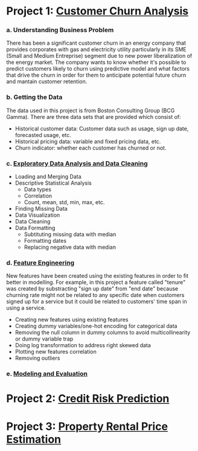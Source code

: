 # Project 1: [Customer Churn Analysis](https://github.com/waldysetio/customer-churn-analysis)


### a. **Understanding Business Problem**<br />
There has been a significant customer churn in an energy company that provides corporates with gas and electricity utility particularly in its SME (Small and Medium Entreprise) segment due to new power liberalization of the energy market. The company wants to know whether it's possible to predict customers likely to churn using predictive model and what factors that drive the churn in order for them to anticipate potential future churn and mantain customer retention. <br />


### b. **Getting the Data**<br />
The data used in this project is from Boston Consulting Group (BCG Gamma). There are three data sets that are provided which consist of:
- Historical customer data: Customer data such as usage, sign up date, forecasted usage, etc.
- Historical pricing data: variable and fixed pricing data, etc.
- Churn indicator: whether each customer has churned or not. <br />


### c. **[Exploratory Data Analysis and Data Cleaning](https://nbviewer.org/github/waldysetio/customer-churn-analysis/blob/main/exploratory-data-analysis-and-data-cleaning.ipynb)**<br />
- Loading and Merging Data
- Descriptive Statistical Analysis
  - Data types
  - Correlation
  - Count, mean, std, min, max, etc.
- Finding Missing Data
- Data Visualization
- Data Cleaning
- Data Formatting
  - Subtituting missing data with median
  - Formatting dates
  - Replacing negative data with median <br />


### d. **[Feature Engineering](https://nbviewer.org/github/waldysetio/customer-churn-analysis/blob/main/feature-engineering.ipynb)**<br />
New features have been created using the existing features in order to fit better in modelling. For example, in this project a feature called "tenure" was created by substracting "sign up date" from "end date" because churning rate might not be related to any specific date when customers signed up for a service but it could be related to customers' time span in using a service. 
- Creating new features using existing features
- Creating dummy variables/one-hot encoding for categorical data
- Removing the null column in dummy columns to avoid multicollinearity or dummy variable trap
- Doing log transformation to address right skewed data
- Plotting new features correlation
- Removing outliers


### e. **[Modeling and Evaluation](https://nbviewer.org/github/waldysetio/customer-churn-analysis/blob/main/modeling_and_evaluation.ipynb)**<br />


# Project 2: [Credit Risk Prediction](https://nbviewer.org/github/waldysetio/credit-risk/blob/main/credit_risk_prediction.ipynb)

# Project 3: [Property Rental Price Estimation](https://nbviewer.org/github/waldysetio/price-estimation/blob/main/price-estimation.ipynb)
